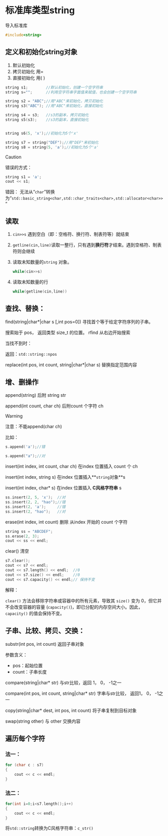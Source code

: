 # 标准库类型string

导入标准库

```cpp
#include<string>
```



## 定义和初始化string对象

1. 默认初始化
2. 拷贝初始化   用=
3. 直接初始化   用( )

```cpp
string s1;        //默认初始化，创建一个空字符串
string s="";      //利用空字符串字面值来赋值，也会创建一个空字符串

string s2 = "ABC";//用"ABC"来初始化，拷贝初始化
string s3("ABC"); //用"ABC"来初始化，直接初始化

string s4 = s3;   //s3的副本，拷贝初始化
string s5(s3);    //s3的副本，直接初始化


string s6(5, 'x');//初始化为5个'x'

string s7 = string("DEF");//用"DEF"来初始化
string s8 = string(5, 'a');//初始化为5个'a'
```



> [!CAUTION]
>
> 错误的方式：
>
> ```c++
> string s1 = 'a';
> cout << s1;
> ```
>
> 错因： 无法从“`char`”转换为“`std::basic_string<char,std::char_traits<char>,std::allocator<char>>`”



## 读取

1. `cin>>s` 遇到空白（即：空格符、换行符、制表符等）就结束

2. `getline(cin,line)`读取一整行，只有遇到**换行符**才结束。遇到空格符、制表符则会继续

3. 读取未知数量的`string` 对象。

   ```cpp
   while(cin>>s)
   ```

4. 读取未知数量的行

   ```cpp
   while(getline(cin,line))
   ```

   

## 查找、替换：

find(string|char*|char s [,int pos=0]) 寻找首个等于给定字符序列的子串。

 搜索始于 pos， 返回类型 size_t 的位置。 rfind 从右边开始搜索

当找不到时：

返回：`std::string::npos`



replace(int pos, int count, string|char*|char s) 替换指定范围内容



## 增、删操作

append(string)  后附 string str

append(int count, char ch)   后附count 个字符 ch

> [!WARNING]
>
> 注意：不能append(char ch)
>
> 比如：
>
> ```cpp
> s.append('a');//错
> 
> s.append("a");//对
> ```
>
> 



insert(int index, int count, char ch)  在index 位置插入 count 个 ch

insert(int index, string s)   在index 位置插入**`string`对象**s

insert(int index, char* s)   在index 位置插入 **C风格字符串** s

```cpp
ss.insert(2, 5, 'x');  //对
ss.insert(2, 2, "hao");//错
ss.insert(2, 'a');     //错
ss.insert(2, "hao");   //对
```



erase(int index, int count)    删除 从index 开始的 count 个字符

```cpp
string ss = "ABCDEF";
ss.erase(2, 3);
cout << ss << endl;
```



clear() 清空

```cpp
s7.clear(); 
cout << s7 << endl;
cout << s7.length() << endl;  //0
cout << s7.size() << endl;    //0
cout << s7.capacity() << endl;// 保持不变
```

解释：

`clear()` 方法会移除字符串或容器中的所有元素，导致其 `size()` 变为 0，但它并不会改变容器的容量 (`capacity()`)，即已分配的内存空间大小。因此，`capacity()` 的值会保持不变。



## 子串、比较、拷贝、交换：

substr(int pos, int count)  返回子串对象

参数含义：

- pos：起始位置
- count：子串长度



compare(string|char* str)  与str比较，返回 1， 0， -1之一



compare(int pos, int count, string|char* str) 字串与str比较， 返回1， 0， -1之一



copy(string|char* dest, int pos, int count) 将子串复制到目标对象



swap(string other) 与 other 交换内容



## 遍历每个字符

### 法一：

```cpp
for (char c : s7)
{
    cout << c << endl;
}
```

### 法二：

```cpp
for(int i=0;i<s7.length();i++)
{
	cout << c << endl;
}
```





将`std::string`转换为C风格字符串：`c_str()`

